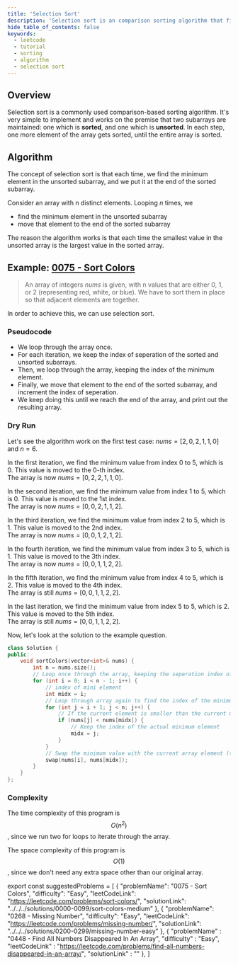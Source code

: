 ```yaml
---
title: 'Selection Sort'
description: 'Selection sort is an comparison sorting algorithm that finds the minimum value each time.'
hide_table_of_contents: false
keywords:
  - leetcode
  - tutorial
  - sorting
  - algorithm
  - selection sort
---
```


<TutorialAuthors names="@Bobliuuu"/>
<Contributors names="@wingkwong" />

## Overview

Selection sort is a commonly used comparison-based sorting algorithm. It's very simple to implement and works on the premise that two subarrays are maintained: one which is **sorted**, and one which is **unsorted**. In each step, one more element of the array gets sorted, until the entire array is sorted. 

## Algorithm

The concept of selection sort is that each time, we find the minimum element in the unsorted subarray, and we put it at the end of the sorted subarray.

Consider an array with n distinct elements. Looping $n$ times, we

- find the minimum element in the unsorted subarray
- move that element to the end of the sorted subarray

The reason the algorithm works is that each time the smallest value in the unsorted array is the largest value in the sorted array. 

## Example: [0075 - Sort Colors](https://leetcode.com/problems/sort-colors/)

> An array of integers $nums$ is given, with n values that are either $0$, $1$, or $2$ (representing red, white, or blue). We have to sort them in place so that adjacent elements are together.

In order to achieve this, we can use selection sort. 

### Pseudocode

- We loop through the array once.
- For each iteration, we keep the index of seperation of the sorted and unsorted subarrays.
- Then, we loop through the array, keeping the index of the minimum element.
- Finally, we move that element to the end of the sorted subarray, and increment the index of seperation.
- We keep doing this until we reach the end of the array, and print out the resulting array. 

### Dry Run

Let's see the algorithm work on the first test case: $nums = [2, 0, 2, 1, 1, 0]$ and $n = 6$.

In the first iteration, we find the minimum value from index $0$ to $5$, which is $0$. This value is moved to the $0$-th index. <br/>
The array is now $nums = [0, 2, 2, 1, 1, 0]$. 

In the second iteration, we find the minimum value from index 1 to 5, which is 0. This value is moved to the 1st index. <br/>
The array is now $nums = [0, 0, 2, 1, 1, 2]$. 

In the third iteration, we find the minimum value from index 2 to 5, which is 1. This value is moved to the 2nd index. <br/>
The array is now $nums = [0, 0, 1, 2, 1, 2]$. 

In the fourth iteration, we find the minimum value from index 3 to 5, which is 1. This value is moved to the 3th index. <br/>
The array is now $nums = [0, 0, 1, 1, 2, 2]$. 

In the fifth iteration, we find the minimum value from index 4 to 5, which is 2. This value is moved to the 4th index. <br/>
The array is still $nums = [0, 0, 1, 1, 2, 2]$. 

In the last iteration, we find the minimum value from index 5 to 5, which is 2. This value is moved to the 5th index. <br/>
The array is still $nums = [0, 0, 1, 1, 2, 2]$. 

Now, let's look at the solution to the example question.

<Tabs>
<TabItem value="cpp" label="C++">
<SolutionAuthor name="@Bobliuuu"/>

```cpp
class Solution {
public:
    void sortColors(vector<int>& nums) {
        int n = nums.size(); 
        // Loop once through the array, keeping the seperation index of the sorted and unsorted subarray
        for (int i = 0; i < n - 1; i++) {
            // index of mini element
            int midx = i;
            // Loop through array again to find the index of the minimum value in the unsorted subarray
            for (int j = i + 1; j < n; j++) {
                // If the current element is smaller than the current minimum element
                if (nums[j] < nums[midx]) {
                    // Keep the index of the actual minimum element
                    midx = j;
                }
            }
            // Swap the minimum value with the current array element (the end of the sorted subarray)
            swap(nums[i], nums[midx]);
        }
    }
};
```

</TabItem>
</Tabs>

### Complexity

The time complexity of this program is $$O(n ^ 2)$$, since we run two for loops to iterate through the array. 

The space complexity of this program is $$O(1)$$, since we don't need any extra space other than our original array. 

export const suggestedProblems = [
    {
        "problemName": "0075 - Sort Colors",
        "difficulty": "Easy",
        "leetCodeLink": "https://leetcode.com/problems/sort-colors/",
        "solutionLink": "../../../solutions/0000-0099/sort-colors-medium"
    },
    {
        "problemName": "0268 - Missing Number",
        "difficulty": "Easy",
        "leetCodeLink": "https://leetcode.com/problems/missing-number/",
        "solutionLink": "../../../solutions/0200-0299/missing-number-easy"
    },
    {
        "problemName" : "0448 - Find All Numbers Disappeared In An Array",
        "difficulty" : "Easy",
        "leetCodeLink" : "https://leetcode.com/problems/find-all-numbers-disappeared-in-an-array/",
        "solutionLink" : ""
    },
]

<Table title="Suggested Problems" data={suggestedProblems} /> 
